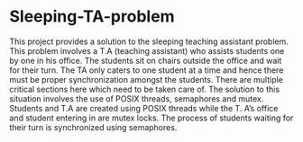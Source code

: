 # Sleeping-TA-problem
This project provides a solution to the sleeping teaching assistant problem. This problem involves a T.A (teaching assistant) who assists students one by one in his office. The students sit on chairs outside the office and wait for their turn. The TA only caters to one student at a time and hence there must be proper synchronization amongst the students. There are multiple critical sections here which need to be taken care of.
The solution to this situation involves the use of POSIX threads, semaphores and mutex. Students and T.A are created using POSIX threads while the T. A’s office and student entering in are mutex locks. The process of students waiting for their turn is synchronized using semaphores.
